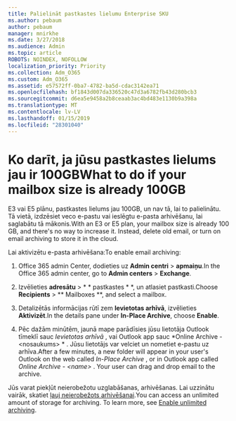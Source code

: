 ```yaml
---
title: Palielināt pastkastes lielumu Enterprise SKU
ms.author: pebaum
author: pebaum
manager: mnirkhe
ms.date: 3/27/2018
ms.audience: Admin
ms.topic: article
ROBOTS: NOINDEX, NOFOLLOW
localization_priority: Priority
ms.collection: Adm_O365
ms.custom: Adm_O365
ms.assetid: e57572ff-0ba7-4782-ba5d-cdac3142ea71
ms.openlocfilehash: bf1843d007da336520c47d3a6782fb43d280bcb3
ms.sourcegitcommit: d6ea5e9458a2b8ceaab3ac4bd483e1130b9a398a
ms.translationtype: MT
ms.contentlocale: lv-LV
ms.lasthandoff: 01/15/2019
ms.locfileid: "28301040"
---
```

# <a name="what-to-do-if-your-mailbox-size-is-already-100gb"></a><span data-ttu-id="e70d6-102">Ko darīt, ja jūsu pastkastes lielums jau ir 100GB</span><span class="sxs-lookup"><span data-stu-id="e70d6-102">What to do if your mailbox size is already 100GB</span></span>

<span data-ttu-id="e70d6-p101">E3 vai E5 plānu, pastkastes lielums jau 100GB, un nav tā, lai to palielinātu. Tā vietā, izdzēsiet veco e-pastu vai ieslēgtu e-pasta arhivēšanu, lai saglabātu tā mākonis.</span><span class="sxs-lookup"><span data-stu-id="e70d6-p101">With an E3 or E5 plan, your mailbox size is already 100 GB, and there's no way to increase it. Instead, delete old email, or turn on email archiving to store it in the cloud.</span></span> 
  
<span data-ttu-id="e70d6-105">Lai aktivizētu e-pasta arhivēšana:</span><span class="sxs-lookup"><span data-stu-id="e70d6-105">To enable email archiving:</span></span>
  
1. <span data-ttu-id="e70d6-106">Office 365 admin Center, dodieties uz **Admin centri** \> **apmaiņu**.</span><span class="sxs-lookup"><span data-stu-id="e70d6-106">In the Office 365 admin center, go to **Admin centers** \> **Exchange**.</span></span> 
    
2. <span data-ttu-id="e70d6-107">Izvēlieties **adresātu** \> \* \* pastkastes \* \*, un atlasiet pastkasti.</span><span class="sxs-lookup"><span data-stu-id="e70d6-107">Choose **Recipients** \> \*\* Mailboxes \*\*, and select a mailbox.</span></span> 
    
3. <span data-ttu-id="e70d6-108">Detalizētās informācijas rūtī zem **Ievietotas arhīvā**, izvēlieties **Aktivizēt**.</span><span class="sxs-lookup"><span data-stu-id="e70d6-108">In the details pane under **In-Place Archive**, choose **Enable**.</span></span> 
    
4. <span data-ttu-id="e70d6-p102">Pēc dažām minūtēm, jaunā mape parādīsies jūsu lietotāja Outlook tīmeklī sauc *Ievietotas arhīvā* , vai Outlook app sauc \*Online Archive - \<nosaukums\> \* . Jūsu lietotājs var velciet un nometiet e-pastu uz arhīva.</span><span class="sxs-lookup"><span data-stu-id="e70d6-p102">After a few minutes, a new folder will appear in your user's Outlook on the web called  *In-Place Archive*  , or in Outlook app called  *Online Archive - \<name\>*  . Your user can drag and drop email to the archive.</span></span> 
    
<span data-ttu-id="e70d6-p103">Jūs varat piekļūt neierobežotu uzglabāšanas, arhivēšanas. Lai uzzinātu vairāk, skatiet [ļauj neierobežots arhivēšanai](https://support.office.com/en-us/article/enable-unlimited-archiving-in-office-365-admin-help-e2a789f2-9962-4960-9fd4-a00aa063559e).</span><span class="sxs-lookup"><span data-stu-id="e70d6-p103">You can access an unlimited amount of storage for archiving. To learn more, see [Enable unlimited archiving](https://support.office.com/en-us/article/enable-unlimited-archiving-in-office-365-admin-help-e2a789f2-9962-4960-9fd4-a00aa063559e).</span></span>
  

